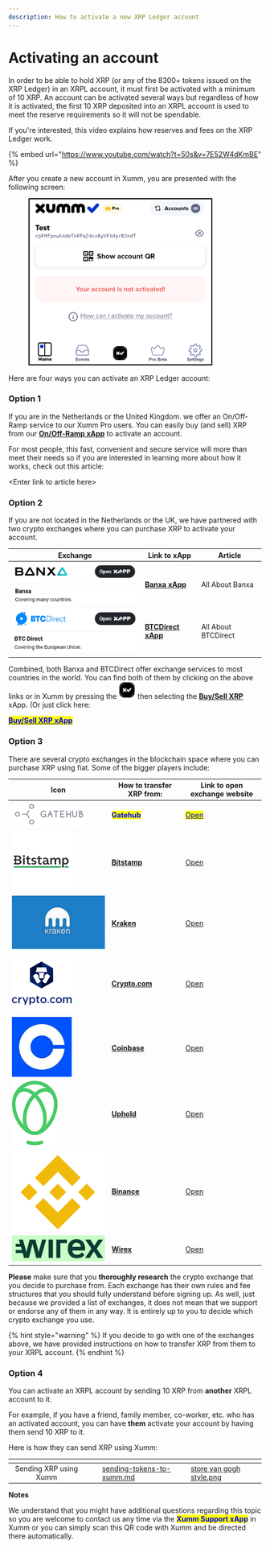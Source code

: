 ```yaml
---
description: How to activate a new XRP Ledger account
---
```


# Activating an account

In order to be able to hold XRP (or any of the 8300+ tokens issued on the XRP Ledger) in an XRPL account, it must first be activated with a minimum of 10 XRP. An account can be activated several ways but regardless of how it is activated, the first 10 XRP deposited into an XRPL account is used to meet the reserve requirements so it will not be spendable.

If you're interested, this video explains how reserves and fees on the XRP Ledger work.

{% embed url="https://www.youtube.com/watch?t=50s&v=7E52W4dKmBE" %}

After you create a new account in Xumm, you are presented with the following screen:

<figure><img src="../.gitbook/assets/Account is not activated.png" alt=""><figcaption></figcaption></figure>

Here are four ways you can activate an XRP Ledger account:

### Option 1&#x20;

If you are in the Netherlands or the United Kingdom. we offer an On/Off-Ramp service to our Xumm Pro users. You can easily buy (and sell) XRP from our [**On/Off-Ramp xApp**](https://xumm.app/detect/xapp:xumm.onofframp) to activate an account.

For most people, this fast, convenient and secure service will more than meet their needs so if you are interested in learning more about how it works, check out this article:

\<Enter link to article here>

### **Option 2**

If you are not located in the Netherlands or the UK, we have partnered with two crypto exchanges where you can purchase XRP to activate your account.

| Exchange                                    | Link to xApp                                                                   | Article             |
| ------------------------------------------- | ------------------------------------------------------------------------------ | ------------------- |
| ![](<../.gitbook/assets/image (2) (2).png>) | ****[**Banxa xApp**](https://xumm.app/detect/xapp:banxa.onofframp)****         | All About Banxa     |
| ![](<../.gitbook/assets/image (5) (1).png>) | ****[**BTCDirect xApp**](https://xumm.app/detect/xapp:btcdirect.onofframp)**** | All About BTCDirect |
|                                             |                                                                                |                     |

Combined, both Banxa and BTCDirect offer exchange services to most countries in the world. You can find both of them by clicking on the above links or in Xumm by pressing the <img src="../.gitbook/assets/image (6).png" alt="" data-size="line"> then selecting the [**Buy/Sell XRP**](https://xumm.app/detect/xapp:xumm.buysellxrp) xApp. (Or just click here:

<mark style="color:blue;">****</mark>[<mark style="color:blue;">**Buy/Sell XRP xApp**</mark>](https://xumm.app/detect/xapp:xumm.buysellxrp)<mark style="color:blue;">****</mark>

### Option 3

There are several crypto exchanges in the blockchain space where you can purchase XRP using fiat. Some of the bigger players include:



| Icon                                                                             | How to transfer XRP from:                                                                       | Link to open exchange website                                                                                                   |
| -------------------------------------------------------------------------------- | ----------------------------------------------------------------------------------------------- | ------------------------------------------------------------------------------------------------------------------------------- |
| <img src="../.gitbook/assets/image (1).png" alt="" data-size="line">             | <mark style="color:blue;">**Gatehub**</mark>                                                    | <mark style="color:blue;"></mark>[<mark style="color:blue;">Open</mark>](https://gatehub.net/)<mark style="color:blue;"></mark> |
| ![](<../.gitbook/assets/image (1) (1) (1) (1).png>)                              | ****[**Bitstamp**](../getting-started-with-xumm/activating-an-account/from-bitstamp.md)****     | [Open](https://www.bitstamp.net/)                                                                                               |
| ![](<../.gitbook/assets/image (1) (3).png>)                                      | ****[**Kraken**](../getting-started-with-xumm/activating-an-account/from-kraken.md)****         | [Open](https://www.kraken.com/)                                                                                                 |
| ![](<../.gitbook/assets/image (2) (1) (2).png>)                                  | ****[**Crypto.com**](../getting-started-with-xumm/activating-an-account/from-crypto.com.md)**** | [Open](https://crypto.com/)                                                                                                     |
| <img src="../.gitbook/assets/image (8).png" alt="" data-size="line">             | ****[**Coinbase**](../getting-started-with-xumm/activating-an-account/from-coinbase.md)****     | [Open](https://www.coinbase.com/)                                                                                               |
| <img src="../.gitbook/assets/image (1) (1) (1) (2).png" alt="" data-size="line"> | ****[**Uphold**](../getting-started-with-xumm/activating-an-account/from-uphold.md)****         | [Open](https://uphold.com/)                                                                                                     |
| <img src="../.gitbook/assets/image (11) (1).png" alt="" data-size="line">        | ****[**Binance**](../getting-started-with-xumm/activating-an-account/from-binance.md)****       | [Open](https://www.binance.com/en)                                                                                              |
| ![](../.gitbook/assets/wirex.png)                                                | ****[**Wirex**](../getting-started-with-xumm/activating-an-account/from-wirex.md)****           | [Open](https://www.binance.com/en)                                                                                              |

**Please** make sure that you **thoroughly research** the crypto exchange that you decide to purchase from. Each exchange has their own rules and fee structures that you should fully understand before signing up. As well, just because we provided a list of exchanges, it does not mean that we support or endorse any of them in any way. It is entirely up to you to decide which crypto exchange you use.

{% hint style="warning" %}
If you decide to go with one of the exchanges above, we have provided instructions on how to transfer XRP from them to your XRPL account.
{% endhint %}

### Option 4

You can activate an XRPL account by sending 10 XRP from **another** XRPL account to it.

For example, if you have a friend, family member, co-worker, etc. who has an activated account, you can have **them** activate your account by having them send 10 XRP to it.

Here is how they can send XRP using Xumm:

<table data-view="cards"><thead><tr><th align="center"></th><th data-hidden></th><th data-hidden></th><th data-hidden data-card-target data-type="content-ref"></th><th data-hidden data-card-cover data-type="files"></th></tr></thead><tbody><tr><td align="center">Sending XRP using Xumm</td><td></td><td></td><td><a href="../getting-started-with-xumm/sending-tokens-to-xumm.md">sending-tokens-to-xumm.md</a></td><td><a href="../.gitbook/assets/store  van gogh style.png">store  van gogh style.png</a></td></tr></tbody></table>



**Notes**

We understand that you might have additional questions regarding this topic so you are welcome to contact us any time via the <mark style="color:blue;">**Xumm Support xApp**</mark> in Xumm or you can simply scan this QR code with Xumm and be directed there automatically.

